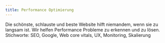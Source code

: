```yaml
---
title: Performance Optimierung
---
```

Die schönste, schlauste und beste Website hilft niemandem, wenn sie zu langsam ist. Wir helfen Performance Probleme zu erkennen und zu lösen. Stichworte: SEO, Google, Web core vitals, UX, Monitoring, Skalierung